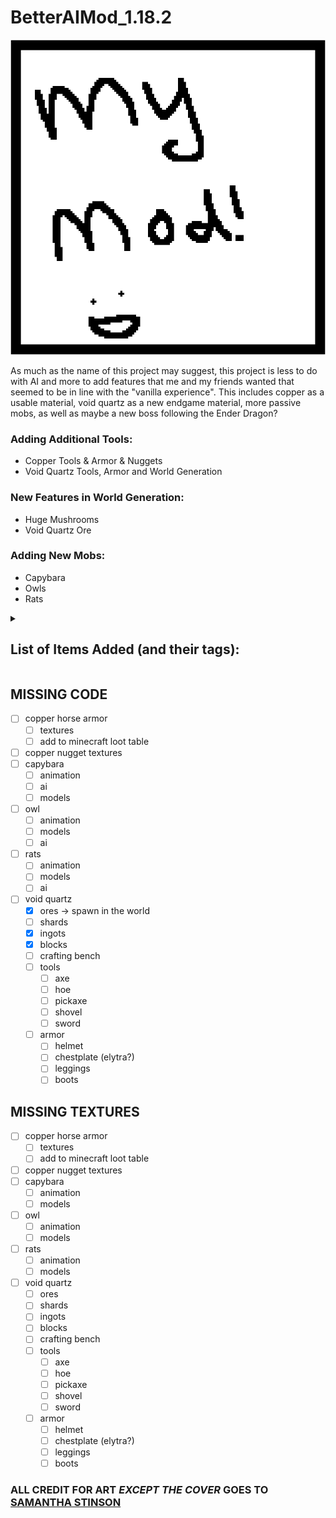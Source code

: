 # BetterAIMod_1.18.2

![Welcome!](src/main/resources/assets/aimod/icon.PNG)



As much as the name of this project may suggest, this project is less to do with AI and more to add features that me and 
my friends wanted that seemed to be in line with the "vanilla experience". This includes copper as a usable material,
void quartz as a new endgame material, more passive mobs, as well as maybe a new boss following the Ender Dragon?


### Adding Additional Tools:
- Copper Tools & Armor & Nuggets
- Void Quartz Tools, Armor and World Generation

### New Features in World Generation:
- Huge Mushrooms
- Void Quartz Ore 

### Adding New Mobs:
- Capybara
- Owls
- Rats

<details><summary><h2>List of Items Added (and their tags):</h2></summary>

| Item Name          |          Item ID           |            Why is it not working?            |
|:-------------------|:--------------------------:|:--------------------------------------------:|
| Copper Axe         |     `aimod.copper_axe`     |                                              |
| Copper Boots       |    `aimod.copper_boots`    |                                              |
| Copper Chestplate  | `aimod.copper_chestplate`  |                                              |
| Copper Helmet      |   `aimod.copper_helmet`    |                                              | 
| Copper Hoe         |     `aimod.copper_hoe`     |                                              |
| Copper Horse Armor | `aimod.copper_horse_armor` |               Missing Textures               |
| Copper Leggings    |  `aimod.copper_leggings`   |                                              |
| Copper Nugget      |   `aimod.copper_nugget`    |               Missing Texture                |
| Copper Pickaxe     |   `aimod.copper_pickaxe`   |                                              |
| Copper Shovel      |   `aimod.copper_shovel`    |                                              |
| Copper Sword       |    `aimod.copper_sword`    |                                              |
| Void Quartz Block  | `aimod.void_quartz_block`  |   Missing Textures, Behavior needs fixing    |
| Void Quartz Ingot  | `aimod.void_quartz_ingot`  | Behavior Not Implemented & Missing Textures  |
| Void Quartz Ore    |  `aimod.void_quartz_ore`   | Missing Textures, Behavior needs fine tuning |
| Void Quartz Shard  | `aimod.void_quartz_shard`  | Behavior Not Implemented & Missing Textures  |
|                    |                            |                                              |



</details>

## MISSING CODE
- [ ] copper horse armor
  - [ ] textures
  - [ ] add to minecraft loot table
- [ ] copper nugget textures
- [ ] capybara
  - [ ] animation
  - [ ] ai
  - [ ] models
- [ ] owl
  - [ ] animation
  - [ ] models
  - [ ] ai
- [ ] rats
  - [ ] animation
  - [ ] models
  - [ ] ai
- [ ] void quartz
  - [X] ores -> spawn in the world
  - [ ] shards
  - [X] ingots
  - [X] blocks
  - [ ] crafting bench
  - [ ] tools
    - [ ] axe
    - [ ] hoe
    - [ ] pickaxe
    - [ ] shovel
    - [ ] sword
  - [ ] armor
    - [ ] helmet
    - [ ] chestplate (elytra?)
    - [ ] leggings
    - [ ] boots

## MISSING TEXTURES
- [ ] copper horse armor
  - [ ] textures
  - [ ] add to minecraft loot table
- [ ] copper nugget textures
- [ ] capybara
  - [ ] animation
  - [ ] models
- [ ] owl
  - [ ] animation
  - [ ] models
- [ ] rats
  - [ ] animation
  - [ ] models
- [ ] void quartz
  - [ ] ores
  - [ ] shards
  - [ ] ingots
  - [ ] blocks
  - [ ] crafting bench
  - [ ] tools
    - [ ] axe
    - [ ] hoe
    - [ ] pickaxe
    - [ ] shovel
    - [ ] sword
  - [ ] armor
    - [ ] helmet
    - [ ] chestplate (elytra?)
    - [ ] leggings
    - [ ] boots

### ALL CREDIT FOR ART *EXCEPT THE COVER* GOES TO [SAMANTHA STINSON](https://instagram.com/hellspawn_exhibit?igshid=YmMyMTA2M2Y=)


